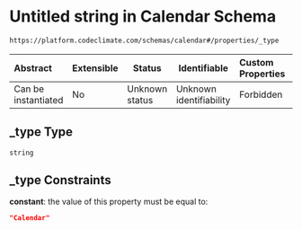 # Untitled string in Calendar Schema

```txt
https://platform.codeclimate.com/schemas/calendar#/properties/_type
```




| Abstract            | Extensible | Status         | Identifiable            | Custom Properties | Additional Properties | Access Restrictions | Defined In                                                                          |
| :------------------ | ---------- | -------------- | ----------------------- | :---------------- | --------------------- | ------------------- | ----------------------------------------------------------------------------------- |
| Can be instantiated | No         | Unknown status | Unknown identifiability | Forbidden         | Allowed               | none                | [Calendar.schema.json\*](../../schemas/Calendar.schema.json "open original schema") |

## \_type Type

`string`

## \_type Constraints

**constant**: the value of this property must be equal to:

```json
"Calendar"
```
